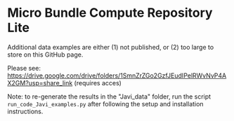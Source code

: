 # Micro Bundle Compute Repository Lite

Additional data examples are either (1) not published, or (2) too large to store on this GitHub page.

Please see: https://drive.google.com/drive/folders/1SmnZrZGo2GzfJEudIPelRWvNvP4AX2GM?usp=share_link (requires acces)

Note: to re-generate the results in the "Javi_data" folder, run the script ``run_code_Javi_examples.py`` after following the setup and installation instructions.